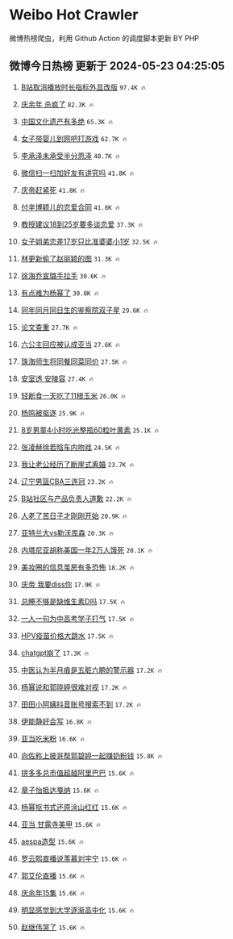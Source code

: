 # Weibo Hot Crawler 



微博热榜爬虫，利用 Github Action 的调度脚本更新 BY PHP 


## 微博今日热榜 更新于 2024-05-23 04:25:05 
1. [B站取消播放时长指标外显改版](https://s.weibo.com/weibo?q=%23B%E7%AB%99%E5%8F%96%E6%B6%88%E6%92%AD%E6%94%BE%E6%97%B6%E9%95%BF%E6%8C%87%E6%A0%87%E5%A4%96%E6%98%BE%E6%94%B9%E7%89%88%23&t=31&band_rank=1&Refer=top) `97.4K 🔥` 

1. [庆余年 杀疯了](https://s.weibo.com/weibo?q=%E5%BA%86%E4%BD%99%E5%B9%B4%20%E6%9D%80%E7%96%AF%E4%BA%86&t=31&band_rank=2&Refer=top) `82.3K 🔥` 

1. [中国文化遗产有多绝](https://s.weibo.com/weibo?q=%23%E4%B8%AD%E5%9B%BD%E6%96%87%E5%8C%96%E9%81%97%E4%BA%A7%E6%9C%89%E5%A4%9A%E7%BB%9D%23&t=31&band_rank=3&Refer=top) `65.3K 🔥` 

1. [女子带婴儿到网吧打游戏](https://s.weibo.com/weibo?q=%23%E5%A5%B3%E5%AD%90%E5%B8%A6%E5%A9%B4%E5%84%BF%E5%88%B0%E7%BD%91%E5%90%A7%E6%89%93%E6%B8%B8%E6%88%8F%23&t=31&band_rank=4&Refer=top) `62.7K 🔥` 

1. [李承泽未承受半分恩泽](https://s.weibo.com/weibo?q=%E6%9D%8E%E6%89%BF%E6%B3%BD%E6%9C%AA%E6%89%BF%E5%8F%97%E5%8D%8A%E5%88%86%E6%81%A9%E6%B3%BD&t=31&band_rank=5&Refer=top) `48.7K 🔥` 

1. [微信扫一扫加好友有讲究吗](https://s.weibo.com/weibo?q=%23%E5%BE%AE%E4%BF%A1%E6%89%AB%E4%B8%80%E6%89%AB%E5%8A%A0%E5%A5%BD%E5%8F%8B%E6%9C%89%E8%AE%B2%E7%A9%B6%E5%90%97%23&t=31&band_rank=6&Refer=top) `41.8K 🔥` 

1. [庆帝赶紧死](https://s.weibo.com/weibo?q=%E5%BA%86%E5%B8%9D%E8%B5%B6%E7%B4%A7%E6%AD%BB&t=31&band_rank=7&Refer=top) `41.8K 🔥` 

1. [付辛博颖儿的恋爱合同](https://s.weibo.com/weibo?q=%23%E4%BB%98%E8%BE%9B%E5%8D%9A%E9%A2%96%E5%84%BF%E7%9A%84%E6%81%8B%E7%88%B1%E5%90%88%E5%90%8C%23&t=31&band_rank=8&Refer=top) `41.8K 🔥` 

1. [教授建议18到25岁要多谈恋爱](https://s.weibo.com/weibo?q=%23%E6%95%99%E6%8E%88%E5%BB%BA%E8%AE%AE18%E5%88%B025%E5%B2%81%E8%A6%81%E5%A4%9A%E8%B0%88%E6%81%8B%E7%88%B1%23&t=31&band_rank=9&Refer=top) `37.3K 🔥` 

1. [女子姐弟恋差17岁只比准婆婆小1岁](https://s.weibo.com/weibo?q=%23%E5%A5%B3%E5%AD%90%E5%A7%90%E5%BC%9F%E6%81%8B%E5%B7%AE17%E5%B2%81%E5%8F%AA%E6%AF%94%E5%87%86%E5%A9%86%E5%A9%86%E5%B0%8F1%E5%B2%81%23&t=31&band_rank=10&Refer=top) `32.5K 🔥` 

1. [林更新偷了赵丽颖的图](https://s.weibo.com/weibo?q=%23%E6%9E%97%E6%9B%B4%E6%96%B0%E5%81%B7%E4%BA%86%E8%B5%B5%E4%B8%BD%E9%A2%96%E7%9A%84%E5%9B%BE%23&t=31&band_rank=11&Refer=top) `31.3K 🔥` 

1. [徐海乔宣璐手拉手](https://s.weibo.com/weibo?q=%E5%BE%90%E6%B5%B7%E4%B9%94%E5%AE%A3%E7%92%90%E6%89%8B%E6%8B%89%E6%89%8B&t=31&band_rank=12&Refer=top) `30.6K 🔥` 

1. [有点难为杨幂了](https://s.weibo.com/weibo?q=%23%E6%9C%89%E7%82%B9%E9%9A%BE%E4%B8%BA%E6%9D%A8%E5%B9%82%E4%BA%86%23&t=31&band_rank=13&Refer=top) `30.0K 🔥` 

1. [同年同月同日生的鉴察院双子星](https://s.weibo.com/weibo?q=%E5%90%8C%E5%B9%B4%E5%90%8C%E6%9C%88%E5%90%8C%E6%97%A5%E7%94%9F%E7%9A%84%E9%89%B4%E5%AF%9F%E9%99%A2%E5%8F%8C%E5%AD%90%E6%98%9F&t=31&band_rank=14&Refer=top) `29.6K 🔥` 

1. [论文查重](https://s.weibo.com/weibo?q=%E8%AE%BA%E6%96%87%E6%9F%A5%E9%87%8D&t=31&band_rank=15&Refer=top) `27.7K 🔥` 

1. [六公主回应被认成亚当](https://s.weibo.com/weibo?q=%23%E5%85%AD%E5%85%AC%E4%B8%BB%E5%9B%9E%E5%BA%94%E8%A2%AB%E8%AE%A4%E6%88%90%E4%BA%9A%E5%BD%93%23&t=31&band_rank=16&Refer=top) `27.6K 🔥` 

1. [珠海师生将同餐同菜同价](https://s.weibo.com/weibo?q=%23%E7%8F%A0%E6%B5%B7%E5%B8%88%E7%94%9F%E5%B0%86%E5%90%8C%E9%A4%90%E5%90%8C%E8%8F%9C%E5%90%8C%E4%BB%B7%23&t=31&band_rank=17&Refer=top) `27.5K 🔥` 

1. [安室透 安陵容](https://s.weibo.com/weibo?q=%E5%AE%89%E5%AE%A4%E9%80%8F%20%E5%AE%89%E9%99%B5%E5%AE%B9&t=31&band_rank=18&Refer=top) `27.4K 🔥` 

1. [轻断食一天吃了11根玉米](https://s.weibo.com/weibo?q=%23%E8%BD%BB%E6%96%AD%E9%A3%9F%E4%B8%80%E5%A4%A9%E5%90%83%E4%BA%8611%E6%A0%B9%E7%8E%89%E7%B1%B3%23&t=31&band_rank=19&Refer=top) `26.0K 🔥` 

1. [杨鸣被驱逐](https://s.weibo.com/weibo?q=%E6%9D%A8%E9%B8%A3%E8%A2%AB%E9%A9%B1%E9%80%90&t=31&band_rank=20&Refer=top) `25.9K 🔥` 

1. [8岁男童4小时吃光整瓶60粒叶黄素](https://s.weibo.com/weibo?q=%238%E5%B2%81%E7%94%B7%E7%AB%A54%E5%B0%8F%E6%97%B6%E5%90%83%E5%85%89%E6%95%B4%E7%93%B660%E7%B2%92%E5%8F%B6%E9%BB%84%E7%B4%A0%23&t=31&band_rank=21&Refer=top) `25.1K 🔥` 

1. [张凌赫徐若晗车内吻戏](https://s.weibo.com/weibo?q=%23%E5%BC%A0%E5%87%8C%E8%B5%AB%E5%BE%90%E8%8B%A5%E6%99%97%E8%BD%A6%E5%86%85%E5%90%BB%E6%88%8F%23&t=31&band_rank=22&Refer=top) `24.5K 🔥` 

1. [我让老公经历了断崖式离婚](https://s.weibo.com/weibo?q=%23%E6%88%91%E8%AE%A9%E8%80%81%E5%85%AC%E7%BB%8F%E5%8E%86%E4%BA%86%E6%96%AD%E5%B4%96%E5%BC%8F%E7%A6%BB%E5%A9%9A%23&t=31&band_rank=23&Refer=top) `23.7K 🔥` 

1. [辽宁男篮CBA三连冠](https://s.weibo.com/weibo?q=%23%E8%BE%BD%E5%AE%81%E7%94%B7%E7%AF%AECBA%E4%B8%89%E8%BF%9E%E5%86%A0%23&t=31&band_rank=24&Refer=top) `23.2K 🔥` 

1. [B站社区与产品负责人道歉](https://s.weibo.com/weibo?q=%23B%E7%AB%99%E7%A4%BE%E5%8C%BA%E4%B8%8E%E4%BA%A7%E5%93%81%E8%B4%9F%E8%B4%A3%E4%BA%BA%E9%81%93%E6%AD%89%23&t=31&band_rank=25&Refer=top) `22.2K 🔥` 

1. [人老了苦日子才刚刚开始](https://s.weibo.com/weibo?q=%23%E4%BA%BA%E8%80%81%E4%BA%86%E8%8B%A6%E6%97%A5%E5%AD%90%E6%89%8D%E5%88%9A%E5%88%9A%E5%BC%80%E5%A7%8B%23&t=31&band_rank=26&Refer=top) `20.9K 🔥` 

1. [亚特兰大vs勒沃库森](https://s.weibo.com/weibo?q=%23%E4%BA%9A%E7%89%B9%E5%85%B0%E5%A4%A7vs%E5%8B%92%E6%B2%83%E5%BA%93%E6%A3%AE%23&t=31&band_rank=27&Refer=top) `20.3K 🔥` 

1. [内塔尼亚胡称美国一年2万人饿死](https://s.weibo.com/weibo?q=%23%E5%86%85%E5%A1%94%E5%B0%BC%E4%BA%9A%E8%83%A1%E7%A7%B0%E7%BE%8E%E5%9B%BD%E4%B8%80%E5%B9%B42%E4%B8%87%E4%BA%BA%E9%A5%BF%E6%AD%BB%23&t=31&band_rank=28&Refer=top) `20.1K 🔥` 

1. [美妆圈的信息茧房有多恐怖](https://s.weibo.com/weibo?q=%E7%BE%8E%E5%A6%86%E5%9C%88%E7%9A%84%E4%BF%A1%E6%81%AF%E8%8C%A7%E6%88%BF%E6%9C%89%E5%A4%9A%E6%81%90%E6%80%96&t=31&band_rank=29&Refer=top) `18.2K 🔥` 

1. [庆帝 我要diss你](https://s.weibo.com/weibo?q=%E5%BA%86%E5%B8%9D%20%E6%88%91%E8%A6%81diss%E4%BD%A0&t=31&band_rank=30&Refer=top) `17.9K 🔥` 

1. [总睡不够是缺维生素D吗](https://s.weibo.com/weibo?q=%23%E6%80%BB%E7%9D%A1%E4%B8%8D%E5%A4%9F%E6%98%AF%E7%BC%BA%E7%BB%B4%E7%94%9F%E7%B4%A0D%E5%90%97%23&t=31&band_rank=31&Refer=top) `17.5K 🔥` 

1. [一人一句为中高考学子打气](https://s.weibo.com/weibo?q=%23%E4%B8%80%E4%BA%BA%E4%B8%80%E5%8F%A5%E4%B8%BA%E4%B8%AD%E9%AB%98%E8%80%83%E5%AD%A6%E5%AD%90%E6%89%93%E6%B0%94%23&t=31&band_rank=32&Refer=top) `17.5K 🔥` 

1. [HPV疫苗价格大跳水](https://s.weibo.com/weibo?q=%23HPV%E7%96%AB%E8%8B%97%E4%BB%B7%E6%A0%BC%E5%A4%A7%E8%B7%B3%E6%B0%B4%23&t=31&band_rank=33&Refer=top) `17.5K 🔥` 

1. [chatgpt崩了](https://s.weibo.com/weibo?q=chatgpt%E5%B4%A9%E4%BA%86&t=31&band_rank=34&Refer=top) `17.3K 🔥` 

1. [中医认为半月痕是五脏六腑的警示器](https://s.weibo.com/weibo?q=%23%E4%B8%AD%E5%8C%BB%E8%AE%A4%E4%B8%BA%E5%8D%8A%E6%9C%88%E7%97%95%E6%98%AF%E4%BA%94%E8%84%8F%E5%85%AD%E8%85%91%E7%9A%84%E8%AD%A6%E7%A4%BA%E5%99%A8%23&t=31&band_rank=35&Refer=top) `17.2K 🔥` 

1. [杨幂说和郭晓婷很难对视](https://s.weibo.com/weibo?q=%23%E6%9D%A8%E5%B9%82%E8%AF%B4%E5%92%8C%E9%83%AD%E6%99%93%E5%A9%B7%E5%BE%88%E9%9A%BE%E5%AF%B9%E8%A7%86%23&t=31&band_rank=36&Refer=top) `17.2K 🔥` 

1. [田田小阿姨抖音账号搜索不到](https://s.weibo.com/weibo?q=%23%E7%94%B0%E7%94%B0%E5%B0%8F%E9%98%BF%E5%A7%A8%E6%8A%96%E9%9F%B3%E8%B4%A6%E5%8F%B7%E6%90%9C%E7%B4%A2%E4%B8%8D%E5%88%B0%23&t=31&band_rank=37&Refer=top) `17.2K 🔥` 

1. [伊能静好会写](https://s.weibo.com/weibo?q=%E4%BC%8A%E8%83%BD%E9%9D%99%E5%A5%BD%E4%BC%9A%E5%86%99&t=31&band_rank=38&Refer=top) `16.8K 🔥` 

1. [亚当吃米粉](https://s.weibo.com/weibo?q=%E4%BA%9A%E5%BD%93%E5%90%83%E7%B1%B3%E7%B2%89&t=31&band_rank=39&Refer=top) `16.6K 🔥` 

1. [向佐称上披哥帮郭碧婷一起赚奶粉钱](https://s.weibo.com/weibo?q=%23%E5%90%91%E4%BD%90%E7%A7%B0%E4%B8%8A%E6%8A%AB%E5%93%A5%E5%B8%AE%E9%83%AD%E7%A2%A7%E5%A9%B7%E4%B8%80%E8%B5%B7%E8%B5%9A%E5%A5%B6%E7%B2%89%E9%92%B1%23&t=31&band_rank=40&Refer=top) `15.8K 🔥` 

1. [拼多多总市值超越阿里巴巴](https://s.weibo.com/weibo?q=%23%E6%8B%BC%E5%A4%9A%E5%A4%9A%E6%80%BB%E5%B8%82%E5%80%BC%E8%B6%85%E8%B6%8A%E9%98%BF%E9%87%8C%E5%B7%B4%E5%B7%B4%23&t=31&band_rank=41&Refer=top) `15.6K 🔥` 

1. [章子怡抵达戛纳](https://s.weibo.com/weibo?q=%23%E7%AB%A0%E5%AD%90%E6%80%A1%E6%8A%B5%E8%BE%BE%E6%88%9B%E7%BA%B3%23&t=31&band_rank=42&Refer=top) `15.6K 🔥` 

1. [杨幂抠书式还原涂山红红](https://s.weibo.com/weibo?q=%23%E6%9D%A8%E5%B9%82%E6%8A%A0%E4%B9%A6%E5%BC%8F%E8%BF%98%E5%8E%9F%E6%B6%82%E5%B1%B1%E7%BA%A2%E7%BA%A2%23&t=31&band_rank=43&Refer=top) `15.6K 🔥` 

1. [亚当 甘露寺美甲](https://s.weibo.com/weibo?q=%E4%BA%9A%E5%BD%93%20%E7%94%98%E9%9C%B2%E5%AF%BA%E7%BE%8E%E7%94%B2&t=31&band_rank=44&Refer=top) `15.6K 🔥` 

1. [aespa造型](https://s.weibo.com/weibo?q=aespa%E9%80%A0%E5%9E%8B&t=31&band_rank=45&Refer=top) `15.6K 🔥` 

1. [罗云熙直播说羡慕刘宇宁](https://s.weibo.com/weibo?q=%23%E7%BD%97%E4%BA%91%E7%86%99%E7%9B%B4%E6%92%AD%E8%AF%B4%E7%BE%A1%E6%85%95%E5%88%98%E5%AE%87%E5%AE%81%23&t=31&band_rank=46&Refer=top) `15.6K 🔥` 

1. [郭艾伦直播](https://s.weibo.com/weibo?q=%E9%83%AD%E8%89%BE%E4%BC%A6%E7%9B%B4%E6%92%AD&t=31&band_rank=47&Refer=top) `15.6K 🔥` 

1. [庆余年15集](https://s.weibo.com/weibo?q=%E5%BA%86%E4%BD%99%E5%B9%B415%E9%9B%86&t=31&band_rank=48&Refer=top) `15.6K 🔥` 

1. [明显感觉到大学逐渐高中化](https://s.weibo.com/weibo?q=%23%E6%98%8E%E6%98%BE%E6%84%9F%E8%A7%89%E5%88%B0%E5%A4%A7%E5%AD%A6%E9%80%90%E6%B8%90%E9%AB%98%E4%B8%AD%E5%8C%96%23&t=31&band_rank=49&Refer=top) `15.6K 🔥` 

1. [赵继伟哭了](https://s.weibo.com/weibo?q=%23%E8%B5%B5%E7%BB%A7%E4%BC%9F%E5%93%AD%E4%BA%86%23&t=31&band_rank=50&Refer=top) `15.6K 🔥` 

